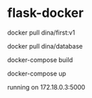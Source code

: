 # flask-docker

docker pull dina/first:v1

docker pull dina/database


docker-compose build

docker-compose up

running on 172.18.0.3:5000
